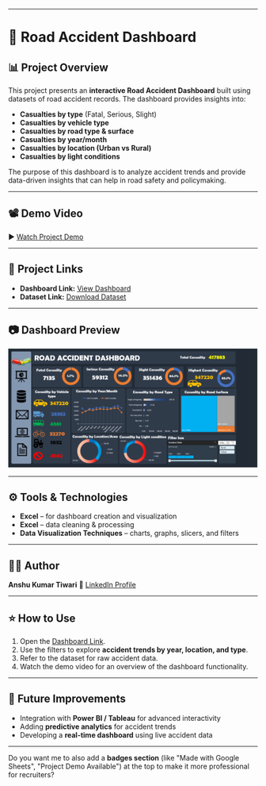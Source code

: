 

---

# 🚗 Road Accident Dashboard

## 📊 Project Overview

This project presents an **interactive Road Accident Dashboard** built using datasets of road accident records. The dashboard provides insights into:

* **Casualties by type** (Fatal, Serious, Slight)
* **Casualties by vehicle type**
* **Casualties by road type & surface**
* **Casualties by year/month**
* **Casualties by location (Urban vs Rural)**
* **Casualties by light conditions**

The purpose of this dashboard is to analyze accident trends and provide data-driven insights that can help in road safety and policymaking.

---

## 📽️ Demo Video

▶️ [Watch Project Demo](https://drive.google.com/file/d/1ackX3FkOXKXaZKmnJxFGbYwCKGeWAXDd/view?usp=sharing)

---

## 📂 Project Links

* **Dashboard Link:** [View Dashboard](https://1drv.ms/x/c/3173dc078bea1aaa/EadnwejAO6tKmcJpISc_xeIBiJln-yb-5_mc84ZtdLoRFA?e=5rfLEQ)
* **Dataset Link:** [Download Dataset](https://1drv.ms/x/c/3173dc078bea1aaa/EZjXoc42LfdEohzUBkcV-PoBp8KYZVGSNW_ALB-Q2r0cMg?e=feeSQb)

---

## 📷 Dashboard Preview

![Road Accident Dashboard](./Road%20Accident%20Dashboard.png)

---

## ⚙️ Tools & Technologies

* **Excel** – for dashboard creation and visualization
* **Excel** – data cleaning & processing
* **Data Visualization Techniques** – charts, graphs, slicers, and filters

---

## 👨‍💻 Author

**Anshu Kumar Tiwari**
🔗 [LinkedIn Profile](https://www.linkedin.com/in/anshu-kumar-tiwari-755a3b25b)

---

## ⭐ How to Use

1. Open the [Dashboard Link](https://docs.google.com/spreadsheets/d/1VmUqe1qAM-PjRFjJiO3PoTfzcInCZZHl/edit?usp=sharing&ouid=106995286074217522416&rtpof=true&sd=true).
2. Use the filters to explore **accident trends by year, location, and type**.
3. Refer to the dataset for raw accident data.
4. Watch the demo video for an overview of the dashboard functionality.

---

## 🚀 Future Improvements

* Integration with **Power BI / Tableau** for advanced interactivity
* Adding **predictive analytics** for accident trends
* Developing a **real-time dashboard** using live accident data

---

Do you want me to also add a **badges section** (like "Made with Google Sheets", "Project Demo Available") at the top to make it more professional for recruiters?
